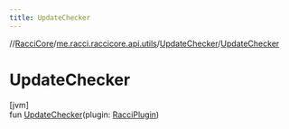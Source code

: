 ```yaml
---
title: UpdateChecker
---
```

//[RacciCore](../../../index.html)/[me.racci.raccicore.api.utils](../index.html)/[UpdateChecker](index.html)/[UpdateChecker](-update-checker.html)



# UpdateChecker



[jvm]\
fun [UpdateChecker](-update-checker.html)(plugin: [RacciPlugin](../../me.racci.raccicore.api.plugin/-racci-plugin/index.html))





